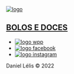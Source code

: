 <!DOCTYPE html>
<html lang="en">
<head>
    <link rel="preconnect" href="https://fonts.googleapis.com">
    <link rel="preconnect" href="https://fonts.gstatic.com" crossorigin>
    <link href="https://fonts.googleapis.com/css2?family=Lemonada&display=swap" rel="stylesheet">
    <meta charset="UTF-8">
    <meta http-equiv="X-UA-Compatible" content="IE=edge">
    <meta name="viewport" content="width=device-width, initial-scale=1.0">
    <link rel="stylesheet" href="styleslinktree.css">
    <title>LINKTREE</title>
</head>
<body>
    <section>
        <a href="https://daniellelisfernando.github.io/linktree/"target = "_blank"><img src="https://img.icons8.com/external-vitaliy-gorbachev-lineal-color-vitaly-gorbachev/344/external-cake-mother-day-vitaliy-gorbachev-lineal-color-vitaly-gorbachev.png"  
           alt="logo"></a>   
           <a href="https://daniellelisfernando.github.io/linktree/"target = "_blank"><h1>BOLOS E DOCES</h1></a>  
    </section> 
<nav>
    <ul>
        <li>
        <a href="https://api.whatsapp.com/send?phone=5531996484818" target="_blank"><img src = "https://img.icons8.com/3d-fluency/100/whatsapp.png"
           alt="logo wpp"></a>
        </li>
        <li>
        <a href="https://www.instagram.com/letsavethebacon" target="_blank"><img src="https://img.icons8.com/fluency/2x/facebook-new.png"
           alt="logo facebook"></a>
        </li>
        <li>
        <a href="https://www.instagram.com/letsavethebacon" target="_blank"><img src="https://img.icons8.com/fluency/2x/instagram-new.png" 
           alt="logo instagram"></a>
        </li>
    </ul>
</nav>
</body>
<footer>
    <p>
        Daniel Lélis &copy; 2022
    </p>
</footer>
</html>
